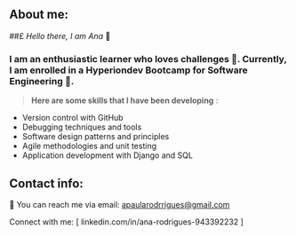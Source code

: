 ## About me:

##£ _Hello there, I am Ana_ 👋

### I am an enthusiastic learner who loves challenges 🧠. Currently, I am enrolled in a Hyperiondev Bootcamp for Software Engineering 🐍.

> **Here are some skills that I have been developing** :

- Version control with GitHub
- Debugging techniques and tools
- Software design patterns and principles
- Agile methodologies and unit testing
- Application development with Django and SQL

## Contact info:

 📧 You can reach me via email: apaularodrrigues@gmail.com
 
 Connect with me: [ linkedin.com/in/ana-rodrigues-943392232 ] 


 
